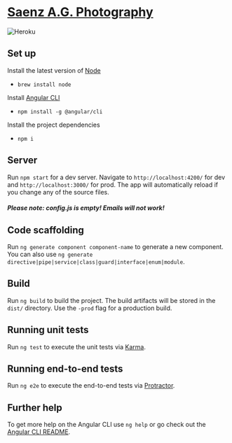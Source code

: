 # [Saenz A.G. Photography](https://www.saenzag.photos)

![Heroku](https://heroku-badge.herokuapp.com/?app=blooming-reef-68251&style=flat)

## Set up

Install the latest version of [Node](https://nodejs.org/en/)

- `brew install node`

Install [Angular CLI](https://github.com/angular/angular-cli)

- `npm install -g @angular/cli`

Install the project dependencies

- `npm i`

## Server

Run `npm start` for a dev server. Navigate to `http://localhost:4200/` for dev and `http://localhost:3000/` for prod. The app will automatically reload if you change any of the source files.

##### Please note: config.js is empty! Emails will not work!

## Code scaffolding

Run `ng generate component component-name` to generate a new component. You can also use `ng generate directive|pipe|service|class|guard|interface|enum|module`.

## Build

Run `ng build` to build the project. The build artifacts will be stored in the `dist/` directory. Use the `-prod` flag for a production build.

## Running unit tests

Run `ng test` to execute the unit tests via [Karma](https://karma-runner.github.io).

## Running end-to-end tests

Run `ng e2e` to execute the end-to-end tests via [Protractor](http://www.protractortest.org/).

## Further help

To get more help on the Angular CLI use `ng help` or go check out the [Angular CLI README](https://github.com/angular/angular-cli/blob/master/README.md).
